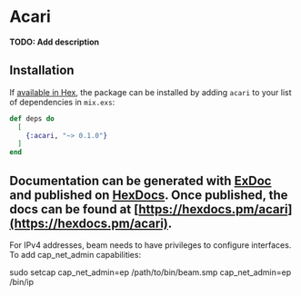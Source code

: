 # Acari

**TODO: Add description**

## Installation

If [available in Hex](https://hex.pm/docs/publish), the package can be installed
by adding `acari` to your list of dependencies in `mix.exs`:

```elixir
def deps do
  [
    {:acari, "~> 0.1.0"}
  ]
end
```



Documentation can be generated with [ExDoc](https://github.com/elixir-lang/ex_doc)
and published on [HexDocs](https://hexdocs.pm). Once published, the docs can
be found at [https://hexdocs.pm/acari](https://hexdocs.pm/acari).
-----

  For IPv4 addresses, beam needs to have privileges to configure interfaces.
  To add cap_net_admin capabilities:

  sudo setcap cap_net_admin=ep /path/to/bin/beam.smp cap_net_admin=ep /bin/ip
